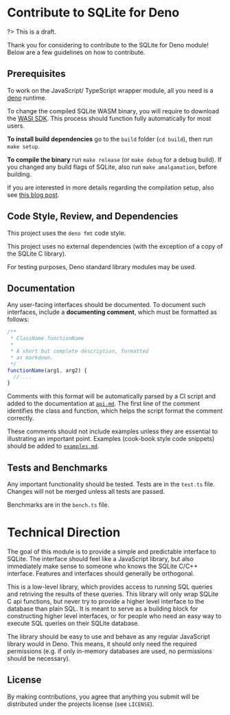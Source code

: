 # Contribute to SQLite for Deno

?> This is a draft.

Thank you for considering to contribute to the SQLite for Deno module! Below are a few guidelines
on how to contribute.

## Prerequisites

To work on the JavaScript/ TypeScript wrapper module, all you need is a [deno](https://deno.land)
runtime.

To change the compiled SQLite WASM binary, you will require to download the [WASI SDK][wasi-sdk]. This
process should function fully automatically for most users.

**To install build dependencies** go to the `build` folder (`cd build`), then run `make setup`.

**To compile the binary** run `make release` (or `make debug` for a debug build). If you changed any
build flags of SQLite, also run `make amalgamation`, before building.

If you are interested in more details regarding the compilation setup, also see
[this blog post][compile-wasm-blog].


## Code Style, Review, and Dependencies

This project uses the `deno fmt` code style.

This project uses no external dependencies (with the exception of a copy of the SQLite C library).

For testing purposes, Deno standard library modules may be used.


## Documentation

Any user-facing interfaces should be documented. To document such interfaces, include a
**documenting comment**, which must be formatted as follows:

```javascript
/**
 * ClassName.functionName
 *
 * A short but complete description, formatted
 * as markdown.
 */
functionName(arg1, arg2) {
  // ...
}
```

Comments with this format will be automatically parsed by a CI script and added to the documentation
at [`api.md`](./api.md). The first line of the comment identifies the class and function, which helps
the script format the comment correctly.

These comments should not include examples unless they are essential to illustrating an important
point. Examples (cook-book style code snippets) should be added to [`examples.md`](./examples.md).


## Tests and Benchmarks

Any important functionality should be tested. Tests are in the `test.ts` file. Changes will not be
merged unless all tests are passed.

Benchmarks are in the `bench.ts` file.


# Technical Direction

The goal of this module is to provide a simple and predictable interface to SQLite. The interface should
feel like a JavaScript library, but also immediately make sense to someone who knows the SQLite C/C++
interface. Features and interfaces should generally be orthogonal.

This is a low-level library, which provides access to running SQL queries and retriving the results of
these queries. This library will only wrap SQLite C api functions, but never try to provide a higher
level interface to the database than plain SQL. It is meant to serve as a building block for constructing
higher level interfaces, or for people who need an easy way to execute SQL queries on their SQLite
database.

The library should be easy to use and behave as any regular JavaScript library would in Deno. This means,
it should only need the required permissions (e.g. if only in-memory databases are used, no permissions
should be necessary).


## License

By making contributions, you agree that anything you submit will be distributed under the projects
license (see `LICENSE`).


[wasi-sdk]: https://github.com/CraneStation/wasi-sdk/releases
[compile-wasm-blog]: https://tilman.xyz/blog/2019/12/building-webassembly-for-deno/
